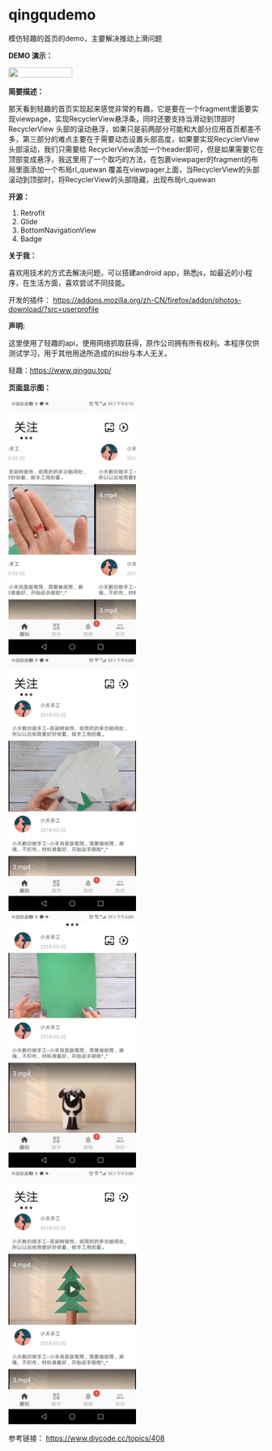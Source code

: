 # qingqudemo
模仿轻趣的首页的demo，主要解决推动上滑问题

**DEMO 演示：**

<img src="https://github.com/MROU/qingqudemo/blob/master/app/src/main/res/mipmap-hdpi/demo_gif.gif" width="50%" height="50%">

**简要描述：**

那天看到轻趣的首页实现起来感觉非常的有趣，它是要在一个fragment里面要实现viewpage，实现RecyclerView悬浮条，同时还要支持当滑动到顶部时RecyclerView
头部的滚动悬浮，如果只是前两部分可能和大部分应用首页都差不多，第三部分的难点主要在于需要动态设置头部高度，如果要实现RecyclerView头部滚动，我们只需要给
RecyclerView添加一个header即可，但是如果需要它在顶部变成悬浮，我这里用了一个取巧的方法，在包裹viewpager的fragment的布局里面添加一个布局rl_quewan
覆盖在viewpager上面，当RecyclerView的头部滚动到顶部时，将RecyclerView的头部隐藏，出现布局rl_quewan

**开源：**

1. Retrofit
1. Glide
1. BottomNavigationView
1. Badge

**关于我：**

喜欢用技术的方式去解决问题，可以搭建android app，熟悉js，如最近的小程序，在生活方面，喜欢尝试不同技能。




开发的插件： https://addons.mozilla.org/zh-CN/firefox/addon/photos-download/?src=userprofile



**声明:**

这里使用了轻趣的api，使用网络抓取获得，原作公司拥有所有权利。本程序仅供测试学习，用于其他用途所造成的纠纷与本人无关。

轻趣：https://www.qingqu.top/

**页面显示图：**

<img src="https://github.com/MROU/qingqudemo/blob/master/app/src/main/res/mipmap-hdpi/demo1.jpg" width="50%" height="50%">
<img src="https://github.com/MROU/qingqudemo/blob/master/app/src/main/res/mipmap-hdpi/demo2.jpg" width="50%" height="50%">
<img src="https://github.com/MROU/qingqudemo/blob/master/app/src/main/res/mipmap-hdpi/demo3.jpg" width="50%" height="50%">
<img src="https://github.com/MROU/qingqudemo/blob/master/app/src/main/res/mipmap-hdpi/demo4.jpg" width="50%" height="50%">

参考链接：
https://www.diycode.cc/topics/408
